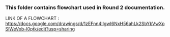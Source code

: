 ### This folder contains flowchart used in Round 2 documentation.
LINK OF A FLOWCHART : https://docs.google.com/drawings/d/1zEFnn4IIgwI6NxH56ahLk2SbYbVwXpSlWeVxb-I0ptk/edit?usp=sharing
